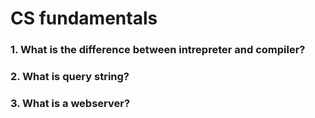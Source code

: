 # CS fundamentals



### 1. What is the difference between intrepreter and compiler?



### 2.  What is query string?



### 3. What is a webserver?

​	

